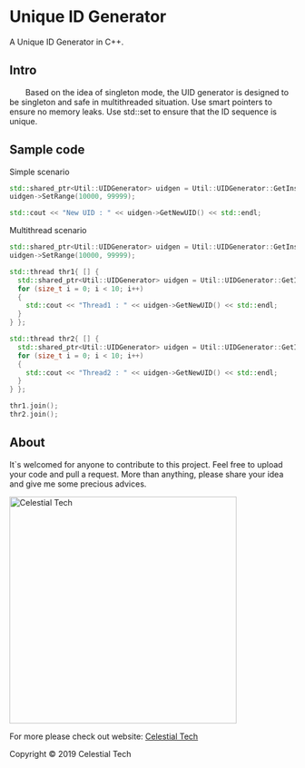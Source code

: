# Unique ID Generator
A Unique ID Generator in C++.

## Intro
&emsp;&emsp;Based on the idea of singleton mode, the UID generator is designed to be singleton and safe in multithreaded situation. 
Use smart pointers to ensure no memory leaks. 
Use std::set to ensure that the ID sequence is unique.

## Sample code
Simple scenario
```cpp
std::shared_ptr<Util::UIDGenerator> uidgen = Util::UIDGenerator::GetInstance();
uidgen->SetRange(10000, 99999);

std::cout << "New UID : " << uidgen->GetNewUID() << std::endl;
```

Multithread scenario
```cpp
std::shared_ptr<Util::UIDGenerator> uidgen = Util::UIDGenerator::GetInstance();
uidgen->SetRange(10000, 99999);

std::thread thr1{ [] {
  std::shared_ptr<Util::UIDGenerator> uidgen = Util::UIDGenerator::GetInstance(); 
  for (size_t i = 0; i < 10; i++)
  {
    std::cout << "Thread1 : " << uidgen->GetNewUID() << std::endl;
  }
} };

std::thread thr2{ [] {
  std::shared_ptr<Util::UIDGenerator> uidgen = Util::UIDGenerator::GetInstance();
  for (size_t i = 0; i < 10; i++)
  {
    std::cout << "Thread2 : " << uidgen->GetNewUID() << std::endl;
  }
} };

thr1.join();
thr2.join();
```
## About
<p>It`s welcomed for anyone to contribute to this project. Feel free to upload your code and pull a request. More than anything, please share your idea and give me some precious advices. </p>
<img src="https://github.com/CelestialTS/CTHackFramework/blob/master/res/logo.png" alt="Celestial Tech" width=400 height="=100">
<p>For more please check out website: <a href="http://www.tianshicangxie.com">Celestial Tech</a></p>
<p>Copyright © 2019 Celestial Tech</p>
